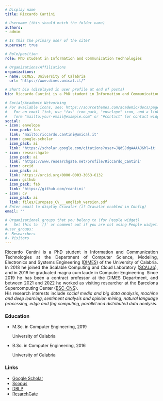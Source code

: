 ```yaml
---
# Display name
title: Riccardo Cantini

# Username (this should match the folder name)
authors:
- admin

# Is this the primary user of the site?
superuser: true

# Role/position
role: PhD student in Information and Communication Technologies

# Organizations/Affiliations
organizations:
- name: DIMES, University of Calabria
  url: "https://www.dimes.unical.it/"

# Short bio (displayed in user profile at end of posts)
bio: Riccardo Cantini is a PhD student in Information and Communication Technologies at the Department of Computer Science, Modeling, Electronics and Systems Engineering (DIMES) of the University of Calabria. His current research focuses on *social media and big data analysis*, *machine and deep learning*, *sentiment analysis and opinion mining*, *natural language processing*, *edge and fog computing*, *parallel and distributed data analysis*.

# Social/Academic Networking
# For available icons, see: https://sourcethemes.com/academic/docs/page-builder/#icons
#   For an email link, use "fas" icon pack, "envelope" icon, and a link in the
#   form "mailto:your-email@example.com" or "#contact" for contact widget.
social:
- icon: envelope
  icon_pack: fas
  link: 'mailto:riccardo.cantini@unical.it'
- icon: google-scholar
  icon_pack: ai
  link: 'https://scholar.google.com/citations?user=JQdSJdgAAAAJ&hl=it'
- icon: researchgate
  icon_pack: ai
  link: 'https://www.researchgate.net/profile/Riccardo_Cantini'
- icon: orcid
  icon_pack: ai
  link: https://orcid.org/0000-0003-3053-6132
- icon: github
  icon_pack: fab
  link: 'https://github.com/rcantini'
- icon: cv
  icon_pack: ai
  link: files/Europass_CV___english_version.pdf
# Enter email to display Gravatar (if Gravatar enabled in Config)
email: ""

# Organizational groups that you belong to (for People widget)
#   Set this to `[]` or comment out if you are not using People widget.
#user_groups:
#- Researchers
#- Visitors
---
```

<div style="text-align: justify">
Riccardo Cantini is a PhD student in Information and Communication Technologies at the Department of Computer Science, Modeling, Electronics and Systems Engineering (<a href="https://www.dimes.unical.it/">DIMES</a>) of the University of Calabria.
In 2018 he joined the Scalable Computing and Cloud Laboratory (<a href="http://scalab.dimes.unical.it/">SCALab</a>), and in 2019 he graduated magna cum laude in Computer Engineering.
Since 2019 he has been a contract professor at the DIMES Department, and between 2021 and 2022 he worked as visiting researcher at the Barcelona Supercomputing Center (<a href="https://www.bsc.es/">BSC-CNS</a>). 
<br>His research interests include <i>social media and big data analysis</i>, <i>machine and deep learning</i>, <i>sentiment analysis and opinion mining</i>, <i>natural language processing</i>, <i>edge and fog computing</i>, <i>parallel and distributed data analysis</i>.
</div>
<div class="row">
	<div class="col-md-7">
	<h3>Education</h3>
	<ul class="ul-edu fa-ul">
		<li><i class="fa-li fas fa-graduation-cap"></i>
			<div class="description">
			<p class="course">M.Sc. in Computer Engineering, 2019</p>
			<p class="institution">University of Calabria</p>
			</div>
		</li>
		<li><i class="fa-li fas fa-graduation-cap"></i>
			<div class="description">
			<p class="course">B.Sc. in Computer Engineering, 2016</p>
			<p class="institution">University of Calabria</p>
			</div>
		</li>
	</ul>
	</div>
	<div class="col-md-5">
	<h3>Links</h3>
	<ul>
  		<li> <a href="https://scholar.google.com/citations?hl=it&amp;user=JQdSJdgAAAAJ">Google Scholar</a></li>
  		<li> <a href="https://www.scopus.com/authid/detail.uri?authorId=57215871062">Scopus</a></li>
  		<li> <a href="https://dblp.org/pid/261/8279.html">DBLP</a></li>
  		<li> <a href="https://www.researchgate.net/profile/Riccardo-Cantini">ResarchGate</a></div></li>
	</ul>
	</div>
</div>
